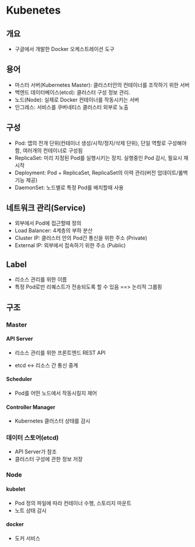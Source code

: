 # Kubenetes

## 개요

* 구글에서 개발한 Docker 오케스트레이션 도구



## 용어

* 마스터 서버(Kubernetes Master): 클러스터안의 컨테이너를 조작하기 위한 서버
* 백엔드 데이터베이스(etcd): 클러스터 구성 정보 관리.
* 노드(Node): 실제로 Docker 컨테이너를 작동시키는 서버
* 인그레스: 서비스를 쿠버네티스 클러스터 외부로 노출



## 구성 

* Pod: 앱의 전개 단위(컨테이너 생성/시작/정지/삭제 단위), 단일 역할로 구성해야 함, 여러개의 컨테이너로 구성됨
* ReplicaSet: 미리 지정된 Pod를 실행시키는 장치. 실행중인 Pod 감시, 필요시 재시작
* Deployment: Pod + ReplicaSet, ReplicaSet의 이력 관리(버전 업데이트/롤백 기능 제공)
* DaemonSet: 노드별로 특정 Pod를 배치할때 사용



## 네트워크 관리(Service)

* 외부에서 Pod에 접근할때 정의
* Load Balancer: 4계층의 부하 분산
* Cluster IP: 클러스터 안의 Pod간 통신을 위한 주소 (Private)
* External IP: 외부에서 접속하기 위한 주소 (Public)



## Label

* 리소스 관리를 위한 이름
* 특정 Pod로만 리퀘스트가 전송되도록 할 수 있음 ==> 논리적 그룹핑



## 구조

### Master

#### API Server

* 리소스 관리를 위한 프론트엔드 REST API

* etcd <-> 리소스 간 통신 중계

#### Scheduler

* Pod를 어떤 노드에서 작동시킬지 제어

#### Controller Manager

* Kubernetes 클러스터 상태를 감시



### 데이터 스토어(etcd)

* API Server가 참조
* 클러스터 구성에 관한 정보 저장



### Node

#### kubelet

* Pod 정의 파일에 따라 컨테이너 수행, 스토리지 마운트
* 노트 상태 감시

#### docker

* 도커 서비스